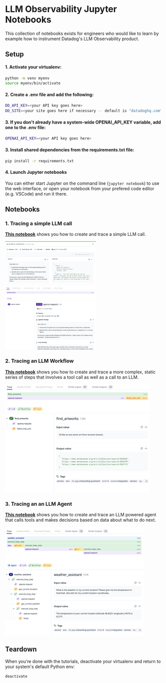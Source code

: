 # LLM Observability Jupyter Notebooks

This collection of notebooks exists for engineers who would like to learn by example how to instrument Datadog's LLM Observability product.

## Setup

#### 1. Activate your virtualenv:

```bash
python -m venv myenv
source myenv/bin/activate
```

#### 2. Create a .env file and add the following:

```bash
DD_API_KEY=<your API key goes here>
DD_SITE=<your site goes here if necessary -- default is "datadoghq.com">
```

#### 3. If you don't already have a system-wide OPENAI_API_KEY variable, add one to the .env file:

```bash
OPENAI_API_KEY=<your API key goes here>
```

#### 3. Install shared dependencies from the requirements.txt file:

```bash
pip install -r requirements.txt
```

#### 4. Launch Jupyter notebooks
You can either start Jupyter on the command line (`jupyter notebook`) to use the web interface, or open your notebook from your prefered code editor (e.g. VSCode) and run it there.

## Notebooks

### 1. Tracing a simple LLM call

**[This notebook](./1-llm-span.ipynb)** shows you how to create and trace a simple LLM call.

<img src="./images/llm-span.png" height="350" > 

### 2. Tracing an LLM Workflow

**[This notebook](./2-workflow-span.ipynb)** shows you how to create and trace a more complex, static series of steps that involves a tool call as well as a call to an LLM.

<img src="./images/workflow-span.png" height="350" > 

### 3. Tracing an an LLM Agent

**[This notebook](./3-workflow-span.ipynb)** shows you how to create and trace an LLM powered agent that calls tools and makes decisions based on data about what to do next.

<img src="./images/agent-span.png" height="350" > 

## Teardown

When you're done with the tutorials, deactivate your virtualenv and return to your system's default Python env:

```bash
deactivate
```

